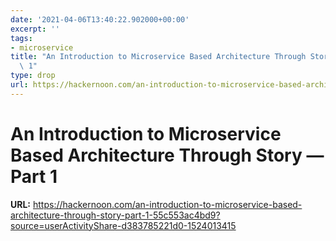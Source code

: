 ```yaml
---
date: '2021-04-06T13:40:22.902000+00:00'
excerpt: ''
tags:
- microservice
title: "An Introduction to Microservice Based Architecture Through Story \u2014 Part\
  \ 1"
type: drop
url: https://hackernoon.com/an-introduction-to-microservice-based-architecture-through-story-part-1-55c553ac4bd9?source=userActivityShare-d383785221d0-1524013415
---
```


# An Introduction to Microservice Based Architecture Through Story — Part 1

**URL:** https://hackernoon.com/an-introduction-to-microservice-based-architecture-through-story-part-1-55c553ac4bd9?source=userActivityShare-d383785221d0-1524013415
